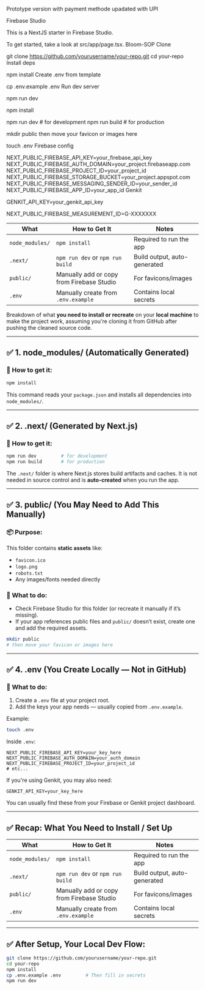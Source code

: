 Prototype version with payment methode upadated with UPI

Firebase Studio

This is a NextJS starter in Firebase Studio.

To get started, take a look at src/app/page.tsx.
Bloom-SOP
Clone

git clone https://github.com/yourusername/your-repo.git cd your-repo
Install deps

npm install
Create .env from template

cp .env.example .env
Run dev server

npm run dev

npm install

npm run dev # for development npm run build # for production

mkdir public
then move your favicon or images here

touch .env
Firebase config

NEXT_PUBLIC_FIREBASE_API_KEY=your_firebase_api_key NEXT_PUBLIC_FIREBASE_AUTH_DOMAIN=your_project.firebaseapp.com NEXT_PUBLIC_FIREBASE_PROJECT_ID=your_project_id NEXT_PUBLIC_FIREBASE_STORAGE_BUCKET=your_project.appspot.com NEXT_PUBLIC_FIREBASE_MESSAGING_SENDER_ID=your_sender_id NEXT_PUBLIC_FIREBASE_APP_ID=your_app_id
Genkit

GENKIT_API_KEY=your_genkit_api_key

NEXT_PUBLIC_FIREBASE_MEASUREMENT_ID=G-XXXXXXX

| What            | How to Get It                             | Notes                        |
| --------------- | ----------------------------------------- | ---------------------------- |
| `node_modules/` | `npm install`                             | Required to run the app      |
| `.next/`        | `npm run dev` or `npm run build`          | Build output, auto-generated |
| `public/`       | Manually add or copy from Firebase Studio | For favicons/images          |
| `.env`          | Manually create from `.env.example`       | Contains local secrets       |






Breakdown of what **you need to install or recreate** on your **local machine** to make the project work, assuming you're cloning it from GitHub after pushing the cleaned source code.

---

## ✅ 1. **node\_modules/** (Automatically Generated)

### 🔧 How to get it:

```bash
npm install
```

This command reads your `package.json` and installs all dependencies into `node_modules/`.

---

## ✅ 2. **.next/** (Generated by Next.js)

### 🔧 How to get it:

```bash
npm run dev         # for development
npm run build       # for production
```

The `.next/` folder is where Next.js stores build artifacts and caches. It is not needed in source control and is **auto-created** when you run the app.

---

## ✅ 3. **public/** (You May Need to Add This Manually)

### 📦 Purpose:

This folder contains **static assets** like:

* `favicon.ico`
* `logo.png`
* `robots.txt`
* Any images/fonts needed directly

### 🔧 What to do:

* Check Firebase Studio for this folder (or recreate it manually if it’s missing).
* If your app references public files and `public/` doesn’t exist, create one and add the required assets.

```bash
mkdir public
# then move your favicon or images here
```

---

## ✅ 4. **.env** (You Create Locally — Not in GitHub)

### 🔧 What to do:

1. Create a `.env` file at your project root.
2. Add the keys your app needs — usually copied from `.env.example`.

Example:

```bash
touch .env
```

Inside `.env`:

```env
NEXT_PUBLIC_FIREBASE_API_KEY=your_key_here
NEXT_PUBLIC_FIREBASE_AUTH_DOMAIN=your_auth_domain
NEXT_PUBLIC_FIREBASE_PROJECT_ID=your_project_id
# etc...
```

If you're using Genkit, you may also need:

```env
GENKIT_API_KEY=your_key_here
```

You can usually find these from your Firebase or Genkit project dashboard.

---

## ✅ Recap: What You Need to Install / Set Up

| What            | How to Get It                             | Notes                        |
| --------------- | ----------------------------------------- | ---------------------------- |
| `node_modules/` | `npm install`                             | Required to run the app      |
| `.next/`        | `npm run dev` or `npm run build`          | Build output, auto-generated |
| `public/`       | Manually add or copy from Firebase Studio | For favicons/images          |
| `.env`          | Manually create from `.env.example`       | Contains local secrets       |

---

## ✅ After Setup, Your Local Dev Flow:

```bash
git clone https://github.com/yourusername/your-repo.git
cd your-repo
npm install
cp .env.example .env         # Then fill in secrets
npm run dev
```

